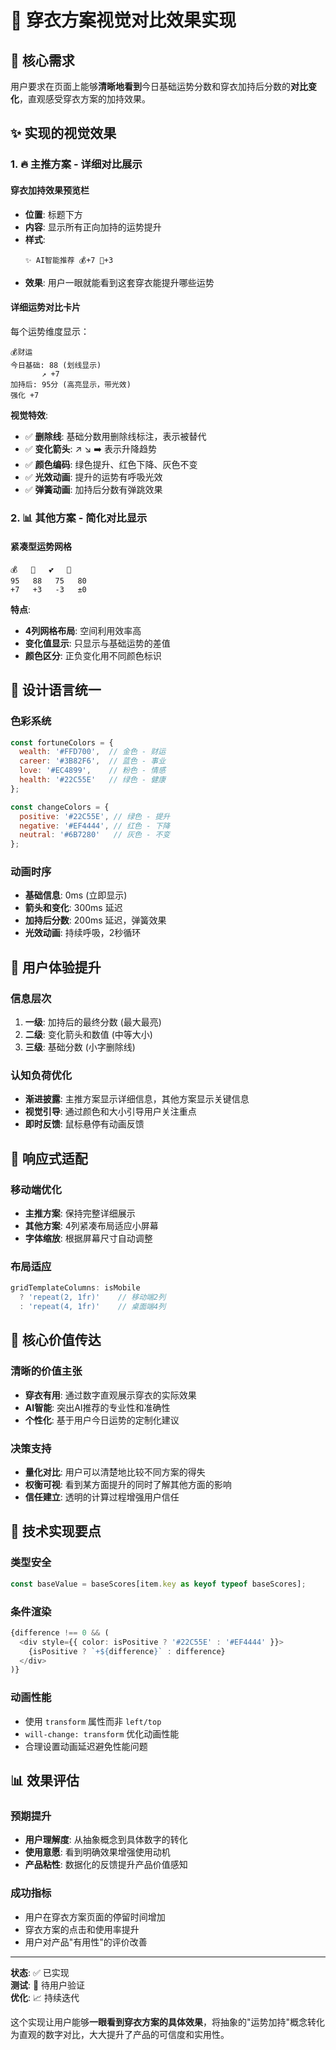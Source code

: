 # 🎨 穿衣方案视觉对比效果实现

## 🎯 **核心需求**
用户要求在页面上能够**清晰地看到**今日基础运势分数和穿衣加持后分数的**对比变化**，直观感受穿衣方案的加持效果。

## ✨ **实现的视觉效果**

### 1. 🔥 **主推方案 - 详细对比展示**

#### **穿衣加持效果预览栏**
- **位置**: 标题下方
- **内容**: 显示所有正向加持的运势提升
- **样式**: 
  ```
  ✨ AI智能推荐 💰+7 🚀+3
  ```
- **效果**: 用户一眼就能看到这套穿衣能提升哪些运势

#### **详细运势对比卡片**
每个运势维度显示：
```
💰财运
今日基础: 88 (划线显示)
       ↗️ +7
加持后: 95分 (高亮显示，带光效)
强化 +7
```

**视觉特效**:
- ✅ **删除线**: 基础分数用删除线标注，表示被替代
- ✅ **变化箭头**: ↗️ ↘️ ➡️ 表示升降趋势
- ✅ **颜色编码**: 绿色提升、红色下降、灰色不变
- ✅ **光效动画**: 提升的运势有呼吸光效
- ✅ **弹簧动画**: 加持后分数有弹跳效果

### 2. 📊 **其他方案 - 简化对比显示**

#### **紧凑型运势网格**
```
💰   🚀   💕   🌿
95   88   75   80
+7   +3   -3   ±0
```

**特点**:
- **4列网格布局**: 空间利用效率高
- **变化值显示**: 只显示与基础运势的差值
- **颜色区分**: 正负变化用不同颜色标识

## 🎨 **设计语言统一**

### **色彩系统**
```javascript
const fortuneColors = {
  wealth: '#FFD700',  // 金色 - 财运
  career: '#3B82F6',  // 蓝色 - 事业
  love: '#EC4899',    // 粉色 - 情感
  health: '#22C55E'   // 绿色 - 健康
};

const changeColors = {
  positive: '#22C55E', // 绿色 - 提升
  negative: '#EF4444', // 红色 - 下降
  neutral: '#6B7280'   // 灰色 - 不变
};
```

### **动画时序**
- **基础信息**: 0ms (立即显示)
- **箭头和变化**: 300ms 延迟
- **加持后分数**: 200ms 延迟，弹簧效果
- **光效动画**: 持续呼吸，2秒循环

## 🚀 **用户体验提升**

### **信息层次**
1. **一级**: 加持后的最终分数 (最大最亮)
2. **二级**: 变化箭头和数值 (中等大小)
3. **三级**: 基础分数 (小字删除线)

### **认知负荷优化**
- **渐进披露**: 主推方案显示详细信息，其他方案显示关键信息
- **视觉引导**: 通过颜色和大小引导用户关注重点
- **即时反馈**: 鼠标悬停有动画反馈

## 📱 **响应式适配**

### **移动端优化**
- **主推方案**: 保持完整详细展示
- **其他方案**: 4列紧凑布局适应小屏幕
- **字体缩放**: 根据屏幕尺寸自动调整

### **布局适应**
```javascript
gridTemplateColumns: isMobile 
  ? 'repeat(2, 1fr)'    // 移动端2列
  : 'repeat(4, 1fr)'    // 桌面端4列
```

## 🎯 **核心价值传达**

### **清晰的价值主张**
- **穿衣有用**: 通过数字直观展示穿衣的实际效果
- **AI智能**: 突出AI推荐的专业性和准确性
- **个性化**: 基于用户今日运势的定制化建议

### **决策支持**
- **量化对比**: 用户可以清楚地比较不同方案的得失
- **权衡可视**: 看到某方面提升的同时了解其他方面的影响
- **信任建立**: 透明的计算过程增强用户信任

## 🔧 **技术实现要点**

### **类型安全**
```typescript
const baseValue = baseScores[item.key as keyof typeof baseScores];
```

### **条件渲染**
```typescript
{difference !== 0 && (
  <div style={{ color: isPositive ? '#22C55E' : '#EF4444' }}>
    {isPositive ? `+${difference}` : difference}
  </div>
)}
```

### **动画性能**
- 使用 `transform` 属性而非 `left/top`
- `will-change: transform` 优化动画性能
- 合理设置动画延迟避免性能问题

## 📊 **效果评估**

### **预期提升**
- **用户理解度**: 从抽象概念到具体数字的转化
- **使用意愿**: 看到明确效果增强使用动机
- **产品粘性**: 数据化的反馈提升产品价值感知

### **成功指标**
- 用户在穿衣方案页面的停留时间增加
- 穿衣方案的点击和使用率提升
- 用户对产品"有用性"的评价改善

---

**状态**: ✅ 已实现  
**测试**: 🧪 待用户验证  
**优化**: 📈 持续迭代

这个实现让用户能够**一眼看到穿衣方案的具体效果**，将抽象的"运势加持"概念转化为直观的数字对比，大大提升了产品的可信度和实用性。 